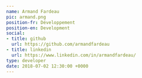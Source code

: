 ```yaml
---
name: Armand Fardeau
pic: armand.png
position-fr: Développement
position-en: Development
social:
- title: github
  url: https://github.com/armandfardeau
- title: linkedin
  url: https://www.linkedin.com/in/armandfardeau/
type: developer
date: 2018-07-02 12:30:00 +0000
---
```

